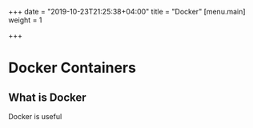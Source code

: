 +++
date = "2019-10-23T21:25:38+04:00"
title = "Docker"
[menu.main]
weight = 1

+++
# Docker Containers

## What is Docker

Docker is useful